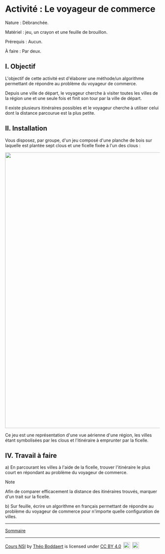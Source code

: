 # Activité : Le voyageur de commerce

Nature : Débranchée.

Matériel : jeu, un crayon et une feuille de brouillon.

Prérequis : Aucun.

À faire : Par deux.

## I. Objectif

L'objectif de cette activité est d'élaborer une méthode/un algorithme permettant de répondre au problème du voyageur de commerce.

Depuis une ville de départ, le voyageur cherche à visiter toutes les villes de la région une et une seule fois et finit son tour par la ville de départ.

Il existe plusieurs itinéraires possibles et le voyageur cherche à utiliser celui dont la distance parcourue est la plus petite.

## II. Installation

Vous disposez, par groupe, d'un jeu composé d'une planche de bois sur laquelle est plantée sept clous et une ficelle fixée à l'un des clous : 

<img src="./img/activite_tsp.png" width=900>

Ce jeu est une représentation d'une vue aérienne d'une région, les villes étant symbolisées par les clous et l'itinéraire à emprunter par la ficelle.

## IV. Travail à faire

a) En parcourant les villes à l'aide de la ficelle, trouver l'itinéraire le plus court en répondant au problème du voyageur de commerce.

> [!NOTE]
> Afin de comparer efficacement la distance des itinéraires trouvés, marquer d'un trait sur la ficelle.

b) Sur feuille, écrire un algorithme en français permettant de répondre au problème du voyageur de commerce pour n'importe quelle configuration de villes.

_______________________

[Sommaire](./../../README.md)

___________

<p xmlns:cc="http://creativecommons.org/ns#" xmlns:dct="http://purl.org/dc/terms/"><a property="dct:title" rel="cc:attributionURL" href="https://github.com/boddaert/nsi">Cours NSI</a> by <a rel="cc:attributionURL dct:creator" property="cc:attributionName" href="https://github.com/boddaert">Théo Boddaert</a> is licensed under <a href="https://creativecommons.org/licenses/by/4.0/?ref=chooser-v1" target="_blank" rel="license noopener noreferrer" style="display:inline-block;">CC BY 4.0</a>  <img style="height:22px!important;margin-left:3px;vertical-align:text-bottom;" src="https://mirrors.creativecommons.org/presskit/icons/cc.svg?ref=chooser-v1" alt="">  <img style="height:22px!important;margin-left:3px;vertical-align:text-bottom;" src="https://mirrors.creativecommons.org/presskit/icons/by.svg?ref=chooser-v1" alt=""></p> 